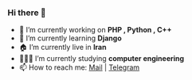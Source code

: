 ### Hi there 👋

- 🔭 I’m currently working on <b>PHP , Python , C++</b>
- 🌱 I’m currently learning <b>Django</b>
- 🏠 I’m currently live in <b>Iran</b>
- 👨🏻‍💻 I’m currently studying <b>computer engineering</b> <b><UOG></b>
- 📫 How to reach me:
<a href="mailto:xialop@outlook.com">Mail</a> | <a href="https://t.me/LampStack">Telegram</a>
